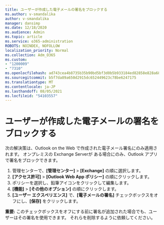```yaml
---
title: ユーザーが作成した電子メールの署名をブロックする
ms.author: v-smandalika
author: v-smandalika
manager: dansimp
ms.date: 12/18/2020
ms.audience: Admin
ms.topic: article
ms.service: o365-administration
ROBOTS: NOINDEX, NOFOLLOW
localization_priority: Normal
ms.collection: Adm_O365
ms.custom:
- "1200009"
- "7310"
ms.openlocfilehash: ad743cea4b8735b35b90bd5bf3d0b5b933184ed82858e828a68beb2ca2f8270c
ms.sourcegitcommit: b5f7da89a650d2915dc652449623c78be6247175
ms.translationtype: MT
ms.contentlocale: ja-JP
ms.lasthandoff: 08/05/2021
ms.locfileid: "54103557"
---
```

# <a name="block-user-made-email-signatures"></a>ユーザーが作成した電子メールの署名をブロックする

次の解決策は、Outlook on the Web で作成された電子メール署名にのみ適用されます。 オンプレミスの Exchange Serverが ある場合にのみ、Outlook アプリで署名をブロックできます。

1. 管理センターで、**[管理センター]** > **[Exchange]** の順に選択します。
2. **[アクセス許可]** > **[Outlook Web App ポリシー]** の順にクリックします。
3. ポリシーを選択し、鉛筆アイコンをクリックして編集します。
4. **[機能]** > **[その他のオプション]** の順にクリックします。
5. **[ユーザー エクスペリエンス]** で、**[電子メールの署名]** チェックボックスをオフにし、**[保存]** をクリックします。

**重要:** このチェックボックスをオフにする前に署名が追加された場合でも、ユーザーはその署名を使用できます。 それらを削除するように依頼してください。
